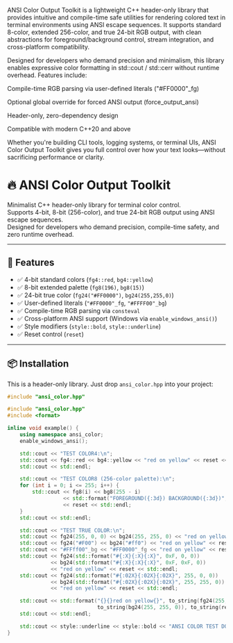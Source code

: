 ANSI Color Output Toolkit is a lightweight C++ header-only library that provides intuitive and compile-time safe utilities for rendering colored text in terminal environments using ANSI escape sequences. It supports standard 8-color, extended 256-color, and true 24-bit RGB output, with clean abstractions for foreground/background control, stream integration, and cross-platform compatibility.

Designed for developers who demand precision and minimalism, this library enables expressive color formatting in std::cout / std::cerr without runtime overhead. Features include:

Compile-time RGB parsing via user-defined literals ("#FF0000"_fg)

Optional global override for forced ANSI output (force_output_ansi)

Header-only, zero-dependency design

Compatible with modern C++20 and above

Whether you're building CLI tools, logging systems, or terminal UIs, ANSI Color Output Toolkit gives you full control over how your text looks—without sacrificing performance or clarity.


# 🔥 ANSI Color Output Toolkit

Minimalist C++ header-only library for terminal color control.  
Supports 4-bit, 8-bit (256-color), and true 24-bit RGB output using ANSI escape sequences.  
Designed for developers who demand precision, compile-time safety, and zero runtime overhead.

---

## 🚀 Features

- ✅ 4-bit standard colors (`fg4::red`, `bg4::yellow`)
- ✅ 8-bit extended palette (`fg8(196)`, `bg8(15)`)
- ✅ 24-bit true color (`fg24("#FF0000")`, `bg24(255,255,0)`)
- ✅ User-defined literals (`"#FF0000"_fg`, `"#FFFF00"_bg`)
- ✅ Compile-time RGB parsing via `consteval`
- ✅ Cross-platform ANSI support (Windows via `enable_windows_ansi()`)
- ✅ Style modifiers (`style::bold`, `style::underline`)
- ✅ Reset control (`reset`)

---

## 📦 Installation

This is a header-only library. Just drop `ansi_color.hpp` into your project:

```cpp
#include "ansi_color.hpp"

#include "ansi_color.hpp"
#include <format>

inline void example() {
    using namespace ansi_color;
    enable_windows_ansi();

    std::cout << "TEST COLOR4:\n";
    std::cout << fg4::red << bg4::yellow << "red on yellow" << reset << std::endl; 
    std::cout << std::endl;

    std::cout << "TEST COLOR8 (256-color palette):\n";
    for (int i = 0; i <= 255; i++) {
        std::cout << fg8(i) << bg8(255 - i)
                  << std::format("FOREGROUND({:3d}) BACKGROUND({:3d})", i, 255 - i)
                  << reset << std::endl;
    }
    std::cout << std::endl;

    std::cout << "TEST TRUE COLOR:\n";
    std::cout << fg24(255, 0, 0) << bg24(255, 255, 0) << "red on yellow" << reset << std::endl;
    std::cout << fg24("#F00") << bg24("#ff0") << "red on yellow" << reset << std::endl;
    std::cout << "#FFff00"_bg << "#FF0000"_fg << "red on yellow" << reset << std::endl;
    std::cout << fg24(std::format("#{:X}{:X}{:X}", 0xF, 0, 0))
              << bg24(std::format("#{:X}{:X}{:X}", 0xF, 0xF, 0))
              << "red on yellow" << reset << std::endl;
    std::cout << fg24(std::format("#{:02X}{:02X}{:02X}", 255, 0, 0))
              << bg24(std::format("#{:02X}{:02X}{:02X}", 255, 255, 0))
              << "red on yellow" << reset << std::endl;

    std::cout << std::format("{}{}red on yellow{}", to_string(fg24(255, 0, 0)),
                             to_string(bg24(255, 255, 0)), to_string(reset)) << std::endl;
    std::cout << std::endl;

    std::cout << style::underline << style::bold << "ANSI COLOR TEST DONE" << reset << std::endl;
}
